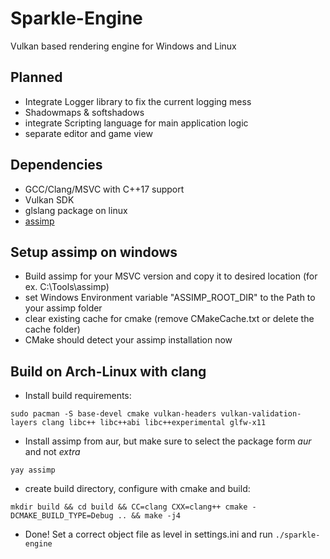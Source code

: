 # Sparkle-Engine  

Vulkan based rendering engine for Windows and Linux 

## Planned
* Integrate Logger library to fix the current logging mess  
* Shadowmaps & softshadows
* integrate Scripting language for main application logic  
* separate editor and game view  

## Dependencies  
* GCC/Clang/MSVC with C++17 support  
* Vulkan SDK  
* glslang package on linux
* [assimp](https://github.com/assimp/assimp)


## Setup assimp on windows  
* Build assimp for your MSVC version and copy it to desired location (for ex. C:\Tools\assimp)  
* set Windows Environment variable "ASSIMP_ROOT_DIR" to the Path to your assimp folder  
* clear existing cache for cmake (remove CMakeCache.txt or delete the cache folder)  
* CMake should detect your assimp installation now

## Build on Arch-Linux with clang
* Install build requirements:  
```
sudo pacman -S base-devel cmake vulkan-headers vulkan-validation-layers clang libc++ libc++abi libc++experimental glfw-x11
```  
* Install assimp from aur, but make sure to select the package form *aur* and not *extra*   
```
yay assimp
```   
* create build directory, configure with cmake and build:  
```
mkdir build && cd build && CC=clang CXX=clang++ cmake -DCMAKE_BUILD_TYPE=Debug .. && make -j4
```
* Done! Set a correct object file as level in settings.ini and run ```./sparkle-engine```  

